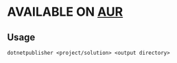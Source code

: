 # AVAILABLE ON [AUR](https://aur.archlinux.org/packages/dotnetpublisher-bin/)
## Usage
```dotnetpublisher <project/solution> <output directory>```
